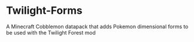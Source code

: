 # Twilight-Forms
A Minecraft Cobblemon datapack that adds Pokemon dimensional forms to be used with the Twilight Forest mod
